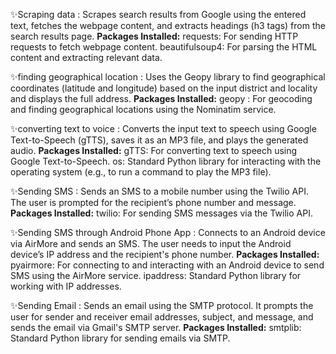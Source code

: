 ✨Scraping data :
              Scrapes search results from Google using the entered text, fetches the webpage content, and extracts headings (h3 tags) from the search results page.
**Packages Installed:**
   requests: For sending HTTP requests to fetch webpage content.
   beautifulsoup4: For parsing the HTML content and extracting relevant data.
   
✨finding geographical location :
                 Uses the Geopy library to find geographical coordinates (latitude and longitude) based on the input district and locality and displays the full address.
**Packages Installed:**
  geopy : For geocoding and finding geographical locations using the Nominatim service.

✨converting text to voice :
                 Converts the input text to speech using Google Text-to-Speech (gTTS), saves it as an MP3 file, and plays the generated audio.
**Packages Installed:**
  gTTS: For converting text to speech using Google Text-to-Speech.
   os: Standard Python library for interacting with the operating system (e.g., to run a command to play the MP3 file).

✨Sending SMS :
            Sends an SMS to a mobile number using the Twilio API. The user is prompted for the recipient’s phone number and message.
**Packages Installed:**
  twilio: For sending SMS messages via the Twilio API.

✨Sending SMS through Android Phone App :
                  Connects to an Android device via AirMore and sends an SMS. The user needs to input the Android device’s IP address and the recipient's phone number.
**Packages Installed:**
  pyairmore: For connecting to and interacting with an Android device to send SMS using the AirMore service.
  ipaddress: Standard Python library for working with IP addresses.

✨Sending Email : Sends an email using the SMTP protocol. It prompts the user for sender and receiver email addresses, subject, and message, and sends the email via Gmail's SMTP server.
**Packages Installed:**
  smtplib: Standard Python library for sending emails via SMTP.

